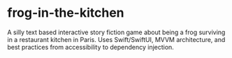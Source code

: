 # frog-in-the-kitchen
A silly text based interactive story fiction game about being a frog surviving in a restaurant kitchen in Paris. Uses Swift/SwiftUI, MVVM architecture, and best practices from accessibility to dependency injection.
